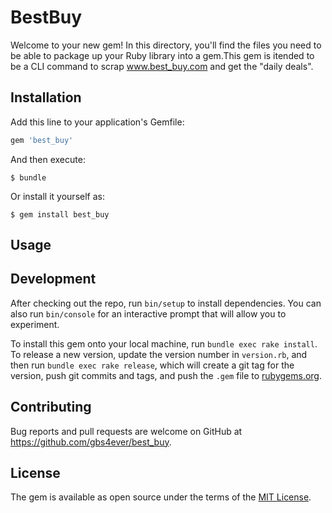 # BestBuy

Welcome to your new gem! In this directory, you'll find the files you need to be able to package up your Ruby library into a gem.This gem is itended to be a CLI command to scrap www.best_buy.com and get the "daily deals".


## Installation

Add this line to your application's Gemfile:

```ruby
gem 'best_buy'
```

And then execute:

    $ bundle

Or install it yourself as:

    $ gem install best_buy

## Usage



## Development

After checking out the repo, run `bin/setup` to install dependencies. You can also run `bin/console` for an interactive prompt that will allow you to experiment.

To install this gem onto your local machine, run `bundle exec rake install`. To release a new version, update the version number in `version.rb`, and then run `bundle exec rake release`, which will create a git tag for the version, push git commits and tags, and push the `.gem` file to [rubygems.org](https://rubygems.org).

## Contributing

Bug reports and pull requests are welcome on GitHub at https://github.com/gbs4ever/best_buy.

## License

The gem is available as open source under the terms of the [MIT License](https://opensource.org/licenses/MIT).
